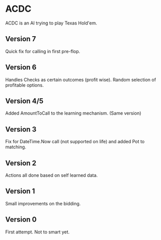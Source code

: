ACDC
====

ACDC is an AI trying to play Texas Hold'em.

Version 7
---------
Quick fix for calling in first pre-flop.

Version 6
---------
Handles Checks as certain outcomes (profit wise). Random selection of profitable options.

Version 4/5
-----------
Added AmountToCall to the learning mechanism. (Same version)

Version 3
---------
Fix for DateTime.Now call (not supported on life) and added Pot to matching.

Version 2
---------
Actions all done based on self learned data.

Version 1
---------
Small improvements on the bidding.

Version 0
---------
First attempt. Not to smart yet.